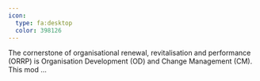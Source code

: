 ```yaml
---
icon:
  type: fa:desktop
  color: 398126
---
```


The cornerstone of organisational renewal, revitalisation and performance (ORRP) is Organisation Development (OD) and Change Management (CM). This mod ... 
